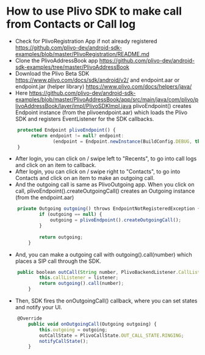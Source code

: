 # How to use Plivo SDK to make call from Contacts or Call log
- Check for PlivoRegistration App if not already registered https://github.com/plivo-dev/android-sdk-examples/blob/master/PlivoRegistration/README.md
- Clone the PlivoAddressBook app https://github.com/plivo-dev/android-sdk-examples/tree/master/PlivoAddressBook
- Download the Plivo Beta SDK https://www.plivo.com/docs/sdk/android/v2/ and endpoint.aar or endpoint.jar (helper library) https://www.plivo.com/docs/helpers/java/
- Here https://github.com/plivo-dev/android-sdk-examples/blob/master/PlivoAddressBook/app/src/main/java/com/plivo/plivoAddressBook/layer/impl/PlivoSDKImpl.java plivoEndpoint() creates Endpoint instance (from the plivoendpoint.aar) which loads the Plivo SDK and registers EventListener for the SDK callbacks.
```javascript
    protected Endpoint plivoEndpoint() {
         return endpoint != null? endpoint:
                 (endpoint = Endpoint.newInstance(BuildConfig.DEBUG, this));
    }
```

- After login, you can click on / swipe left to "Recents", to go into call logs and click on an item to callback.
- After login, you can click on / swipe right to "Contacts", to go into Contacts and click on an item to make an outgoing call.
- And the outgoing call is same as PlivoOutgoing app. When you click on call, plivoEndpoint().createOutgoingCall() creates an Outgoing instance (from the endpoint.aar)
```javascript
    private Outgoing outgoing() throws EndpointNotRegisteredException {
            if (outgoing == null) {
                outgoing = plivoEndpoint().createOutgoingCall();
            }
    
            return outgoing;
        }
```

- And, you can make a outgoing call with outgoing().call(number) which places a SIP call through the SDK.
```javascript
    public boolean outCall(String number, PlivoBackendListener.CallListener listener) throws EndpointNotRegisteredException {
            this.callListener = listener;
            return outgoing().call(number);
        }
```

- Then, SDK fires the onOutgoingCall() callback, where you can set states and notify your UI.
```javascript
    @Override
        public void onOutgoingCall(Outgoing outgoing) {
            this.outgoing = outgoing;
            outCallState = PlivoCallState.OUT_CALL_STATE.RINGING;
            notifyCallState();
        }
```

